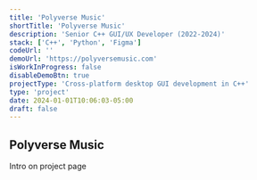 ```yaml
---
title: 'Polyverse Music'
shortTitle: 'Polyverse Music'
description: 'Senior C++ GUI/UX Developer (2022-2024)'
stack: ['C++', 'Python', 'Figma']
codeUrl: ''
demoUrl: 'https://polyversemusic.com'
isWorkInProgress: false
disableDemoBtn: true
projectType: 'Cross-platform desktop GUI development in C++'
type: 'project'
date: 2024-01-01T10:06:03-05:00
draft: false
---
```


## Polyverse Music

Intro on project page
